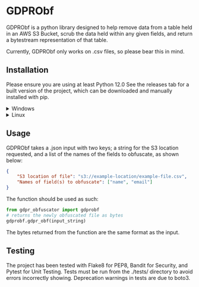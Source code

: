 # GDPRObf
GDPRObf is a python library designed to help remove data from a table held in an AWS S3 Bucket, scrub the data held within any given fields, and return a bytestream representation of that table.

Currently, GDPRObf only works on .csv files, so please bear this in mind.
## Installation
Please ensure you are using at least Python 12.0
See the releases tab for a built version of the project, which can be downloaded and manually installed with pip.
<details>
<summary> Windows </summary>

```console
py -m pip install ./downloads/gdpr_obfuscator-0.0.1-py3-none-any.whl
```
</details>

<details>
<summary> Linux </summary>

```console
python3 -m pip install ./downloads/gdpr_obfuscator-0.0.1-py3-none-any.whl
```
</details>


## Usage
GDPRObf takes a .json input with two keys; a string for the S3 location requested, and a list of the names of the fields to obfuscate, as shown below:
```json
{
    "S3 location of file": "s3://example-location/example-file.csv",
    "Names of field(s) to obfuscate": ["name", "email"]
}
```
The function should be used as such:
```python
from gdpr_obfuscator import gdprobf
# returns the newly obfuscated file as bytes
gdprobf.gdpr_obf(input_string)
```
The bytes returned from the function are the same format as the input.

## Testing
The project has been tested with Flake8 for PEP8, Bandit for Security, and Pytest for Unit Testing.
Tests must be run from the ./tests/ directory to avoid errors incorrectly showing. Deprecation warnings in tests are due to boto3.
